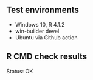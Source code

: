 
## Test environments

* Windows 10, R 4.1.2
* win-builder devel
* Ubuntu via Github action

## R CMD check results

Status: OK
